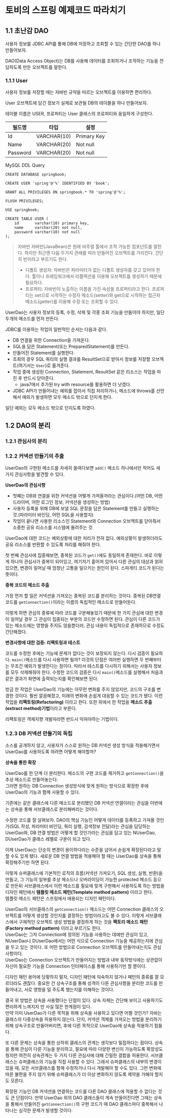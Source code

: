 # 토비의 스프링 예제코드 따라치기

## 1.1 초난감 DAO

사용자 정보를 JDBC API를 통해 DB에 저장하고 조회할 수 있는 간단한 DAO를 하나 만들어보자.

DAO(Data Access Object)는 DB를 사용해 데이터를 조회하거나 조작하는 기능을 전담하도록 만든 오브젝트를 말한다.

### 1.1.1 User

사용자 정보를 저장할 때는 자바빈 규약을 따르는 오브젝트를 이용하면 편리하다. 

User 오브젝트에 담긴 정보가 실제로 보관될 DB의 테이블을 하나 만들어보자.

테이블 이름은 USER, 프로퍼티는 User 클래스의 프로퍼티와 동일하게 구성한다.

| 필드명   | 타입        | 설정        |
|----------|-------------|-------------|
| Id       | VARCHAR(10) | Primary Key |
| Name     | VARCHAR(20) | Not null    |
| Password | VARCHAR(20) | Not null    |

MySQL DDL Query

```mysql
CREATE DATABASE springbook;

CREATE USER 'spring'@'%' IDENTIFIED BY 'book';

GRANT ALL PRIVILEGES ON springbook.* TO 'spring'@'%';

FLUSH PRIVILEGES;

USE springbook;

CREATE TABLE USER (
    id       varchar(10) primary key,
    name     varchar(20) not null,
    password varchar(10) not null
);
```

> 자바빈
> 자바빈(JavaBean)은 원래 비주얼 툴에서 조작 가능한 컴포넌트를 말한다. 하지만 최근엔 다음 두가지 관례를 따라 만들어진 오브젝트를 가리킨다. 간단히 빈이라고 부르기도 한다.
> - 디폴트 생성자: 자바빈은 파라미터가 없는 디폴트 생성자를 갖고 있어야 한다. 툴이나 프레임워크에서 리플렉션을 이용해 오브젝트를 생성하기 때문에 필요하다.
> - 프로퍼티: 자바빈이 노출하는 이름을 가진 속성을 프로퍼티라고 한다. 프로퍼티는 set으로 시작하는 수정자 메소드(setter)와 get으로 시작하는 접근자 메소드(getter)를 이용해 수정 또는 조회할 수 있다.

UserDao는 사용자 정보의 등록, 수정, 삭제 및 각종 조회 기능을 만들어야 하지만, 일단 두개의 메소드를 먼저 만든다.

JDBC를 이용하는 작업의 일반적인 순서는 다음과 같다.

- DB 연결을 위한 Connection을 가져온다.
- SQL을 담은 Statement(또는 PreparedStatement)를 만든다.
- 만들어진 Statement를 실행한다.
- 조회의 경우 SQL 쿼리의 실행 결과를 ResultSet으로 받아서 정보를 저장할 오브젝트(여기서는 `User`)로 옮겨준다.
- 작업 중에 생성된 Connection, Statement, ResultSet 같은 리소스는 작업을 마친 후 반드시 닫아준다.
   - java7에서 추가된 try with resource를 활용하면 더 낫겠다.
- JDBC API가 만들어내는 예외를 잡아서 직접 처리하거나, 메소드에 throws를 선언해서 예외가 발생하면 모두 메소드 밖으로 던지게 한다.

일단 예외는 모두 메소드 밖으로 던지도록 하였다.

## 1.2 DAO의 분리

### 1.2.1 관심사의 분리

### 1.2.2 커넥션 만들기의 추출

UserDao의 구현된 메소드를 자세히 들여다보면 `add()` 메소드 하나에서만 적어도 세 가지 관심사항을 발견할 수 있다.

**UserDao의 관심사항**

- 첫째는 DB와 연결을 위한 커넥션을 어떻게 가져올까라는 관심이다.(어떤 DB, 어떤 드라이버, 어떤 로그인 정보, 커넥션을 생성하는 방법)
- 사용자 등록을 위해 DB에 보낼 SQL 문장을 담은 Statement를 만들고 실행하는 것.(파라미터 바인딩, 어떤 SQL을 사용할지)
- 작업이 끝나면 사용한 리소스인 Statement와 Connection 오브젝트를 닫아줘서 소중한 공유 리소스를 시스템에 돌려주는 것

UserDao에 대한 코드는 예외상황에 대한 처리가 전혀 없다. 예외상황이 발생하더라도 공유 리소스를 반환할 수 있도록 처리를 해줘야 한다.

첫 번째 관심사에 집중해보면, 중복된 코드가 `get()`에도 동일하게 존재한다. 바로 이렇게 하나의 관심사가 중복이 되어있고, 여기저기 흩어져 있어서 다른 관심의 대상과 얽혀있으면, 변경이 일어날 때 엄청난 고통을 일으키는 원인이 된다. 스파게티 코드가 된다는 뜻이다.

**중복 코드의 메소드 추출**

가장 먼저 할 일은 커넥션을 가져오는 중복된 코드를 분리하는 것이다. 중복된 DB연결 코드를 `getConnection()`이라는 이름의 독립적인 메소드로 만들어둔다.

이렇게 하면 관심의 종류에 따라 코드를 구분해놓았기 때문에 한 가지 관심에 대한 변경이 일어날 경우 그 관심이 집중되는 부분의 코드만 수정하면 된다. 관심이 다른 코드가 있는 메소드에는 영향을 주지도 않을뿐더러, 관심 내용이 독립적으로 존재하므로 수정도 간단해졌다.

**변경사항에 대한 검증: 리팩토링과 테스트**

코드를 수정한 후에는 기능에 문제가 없다는 것이 보장되지 않는다. 다시 검증이 필요하다. `main()`메소드를 다시 사용하면 될까? 이것의 단점은 여러번 실행하면 두 번째부터는 무조건 예외가 발생한다는 점이다. 따라서 테스트를 다시하기 위해서는 사용자 정보를 모두 삭제해줘야 한다. 수정한 코드의 검증은 다시 `main()`메소드를 실행해서 처음과 같은 결과가 화면에 출력되는지를 확인해보면 된다.

방금 한 작업은 UserDao의 기능에는 아무런 변화를 주지 않았지만, 코드의 구조를 변경한 것이다. 훨씬 깔끔해졌고, 미래의 변화에 손쉽게 대응할 수 있는 코드가 됐다. 이런 작업을 **리팩토링(Refactoring)** 이라고 한다. 또한 위에서 한 작업을 **메소드 추출(extract method)기법**이라고 부른다.

리팩토링은 객체지향 개발자라면 반드시 익혀야하는 기법이다.

### 1.2.3 DB 커넥션 만들기의 독립

소스를 공개하지 않고, 사용자가 스스로 원하는 DB 커넥션 생성 방식을 적용해가면서 UserDao를 사용하도록 하려면 어떻게 해야할까?

**상속을 통한 확장**

UserDao를 한 단계 더 분리한다. 메소드의 구현 코드를 제거하고 `getConnection()`을 추상 메소드로 만들어놓는다.  
그러면 원하는 DB Connection 생성방식에 맞게 원하는 방식으로 확장한 후에 UserDao의 기능과 함께 사용할 수 있다.

기존에는 같은 클래스에 다른 메소드로 분리됐던 DB 커넥션 연결이라는 관심을 이번에는 상속을 통해 서브클래스로 분리해버리는 것이다.

수정한 코드를 잘 살펴보자. DAO의 핵심 기능인 어떻게 데이터를 등록하고 가져올 것인가(SQL 작성, 파라미터 바인딩, 쿼리 실행, 검색정보 전달)라는 관심을 담당하는 UserDao와, DB 연결 방법은 어떻게 할 것인가라는 관심을 담고 있는 NUserDao, DUserDao가 클래스 레벨로 구분이 되고 있다.

이제 UserDao는 단순히 변경이 용이하다라는 수준을 넘어서 손쉽게 확장된다라고 말할 수도 있게 됐다. 새로운 DB 연결 방법을 적용해야 할 때는 UserDao를 상속을 통해 확장해주기만 하면 된다.

이렇게 슈퍼클래스에 기본적인 로직의 흐름(커넥션 가져오기, SQL 생성, 실행, 반환)을 만들고, 그 기능의 일부를 추상 메소드나 오버라이딩이 가능한 protected 메소드 등으로 만든뒤 서브클래스에서 이런 메소드를 필요에 맞게 구현해서 사용하도록 하는 방법을 디자인 패턴에서 **템플릿 메소드 패턴(Template method pattern)** 이라고 한다.  
템플릿 메소드 패턴은 스프링에서 애용되는 디자인 패턴이다.

UserDao의 서브클래스의 `getConnection()` 메소드는 어떤 Connection 클래스의 오브젝트를 어떻게 생성할 것인지를 결정하는 방법이라고도 볼 수 있다. 이렇게 서브클래스에서 구체적인 오브젝트 생성 방법을 결정하게 하는 것을 **팩토리 메소드 패턴(Factory method pattern)** 이라고 부르기도 한다.  
UserDao는 그저 Connection에 정의된 기능을 사용하는 데에만 관심이 있고, NUserDao나 DUserDao에서는 어떤 식으로 Connection 기능을 제공하는지에 관심을 두고 있는 것이다. 또 어떤 방법으로 Connection 오브젝트를 만들어내는지도 관심 사항이다.  
UserDao는 Connection 오브젝트가 만들어지는 방법과 내부 동작방식에는 상관없이 자신이 필요한 기능을 Connection 인터페이스를 통해 사용하기만 할 뿐이다.

디자인 패턴 용어에 당황하지 말자, 디자인 패턴에 익숙하지 않거나 패턴의 종류를 잘 모르더라도 괜찮다. 중요한 건 상속구조를 통해 성격이 다른 관심사항을 분리한 코드를 만들어내고, 서로 영향을 덜 주도록 했는지를 이해하는 것이다.

결국 위 방법은 상속을 사용했다는 단점이 있다. 상속 자체는 간단해 보이고 사용하기도 편리하게 느껴지지 만 사실 많은 한계점이 있다.  
만약 이미 UserDao가 다른 목적을 위해 상속을 사용하고 있다면 어쩔 것인가? 자바는 클래스의 다중상속을 허용하지 않는다. 단지, 커넥션 객체를 가져오는 방법을 분리하기 위해 상속구조로 만들어버리면, 후에 다른 목적으로 UserDao에 상속을 적용하기 힘들다.

또 다른 문제는 상속을 통한 상하위 클래스의 관계는 생각보다 밀접하다는 점이다. 상속을 통해 관심이 다른 기능을 분리하고, 필요에 따라 다양한 변신이 가능하도록 확장성도 줬지만 여전히 상속관계는 두 가지 다른 관심사에 대해 긴밀한 결합을 허용한다. 서브클래스는 슈퍼클래스의 기능을 직접 사용할 수 있다. 그래서 슈퍼클래스의 내부의 변경이 있을 때, 모든 서브클래스를 함께 수정하거나 다시 개발해야 할 수도 있다. 그런 변화에 따른 불편을 주지 않기 위해 슈퍼클래스가 더 이상 변화하지 않도록 제약을 가해야 할지도 모른다.

확장된 기능인 DB 커넥션을 연결하는 코드를 다른 DAO 클래스에 적용할 수 없다는 것도 큰 단점이다. 만약 UserDao 외의 DAO 클래스들이 계속 만들어진다면 그때는 상속을 통해서 만들어진 `getConnection()`의 구현 코드가 매 DAO 클래스마다 중복해서 나타나는 심각한 문제가 발생할 것이다.

